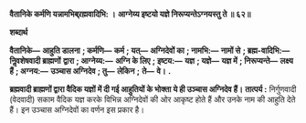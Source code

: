 **वैतानिके कर्मणि यन्नामभिब्र्रह्मवादिभि: ।** **आग्नेय्य इष्टयो यज्ञे निरूप्यन्तेऽग्नयस्तु ते ॥ ६२॥** 

**शब्दार्थ** 

**वैतानिके—** **आहुति डालना** **; कर्मणि—** **कर्म** **; यत्—** **अग्निदेवों का** **; नामभि:—** **नामों से** **; ब्रह्म-वादिभि:—** **निॢवशेषवादी ब्राह्मणों** **द्वारा** **; आग्नेय्य:—** **अग्नि के लिए** **; इष्टय:—** **यज्ञ** **; यज्ञे—** **यज्ञ में** **; निरूप्यन्ते—** **लक्ष्य हैं** **; अग्नय:—** **उञ्चास अग्निदेव** **; तु—** **लेकिन** **;** **ते—** **वे।** **.** 

**ब्रह्मवादी ब्राह्मणों द्वारा वैदिक यज्ञों में दी गई आहुतियों के भोक्ता ये ही उञ्चास अग्निदेव हैं।** **तात्पर्य :** निर्गुणवादी (वेदवादी) सकाम वैदिक यज्ञ करके विभिन्न अग्निदेवों की ओर आकृष्ट होते हैं और उनके नाम की आहुति देते हैं। इन उञ्चास अग्निदेवों का वर्णन इस प्रकार है।  